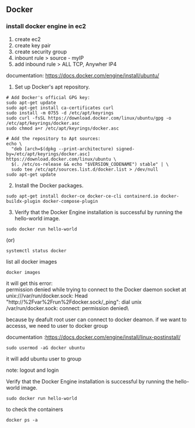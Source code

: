## Docker

### install docker engine in ec2
1. create ec2
2. create key pair
3. create security group
4. inbount rule > source - myIP
5. add inbound rule > ALL TCP, Anywher IP4

documentation: https://docs.docker.com/engine/install/ubuntu/

1. Set up Docker's apt repository.
```
# Add Docker's official GPG key:
sudo apt-get update
sudo apt-get install ca-certificates curl
sudo install -m 0755 -d /etc/apt/keyrings
sudo curl -fsSL https://download.docker.com/linux/ubuntu/gpg -o /etc/apt/keyrings/docker.asc
sudo chmod a+r /etc/apt/keyrings/docker.asc

# Add the repository to Apt sources:
echo \
  "deb [arch=$(dpkg --print-architecture) signed-by=/etc/apt/keyrings/docker.asc] https://download.docker.com/linux/ubuntu \
  $(. /etc/os-release && echo "$VERSION_CODENAME") stable" | \
  sudo tee /etc/apt/sources.list.d/docker.list > /dev/null
sudo apt-get update
```
2. Install the Docker packages.
```
sudo apt-get install docker-ce docker-ce-cli containerd.io docker-buildx-plugin docker-compose-plugin
```

3. Verify that the Docker Engine installation is successful by running the hello-world image.
```
sudo docker run hello-world
```

(or)

```
systemctl status docker
```

list all docker images
```
docker images
```
it will get this error:  
permission denied while trying to connect to the Docker daemon socket at unix:///var/run/docker.sock: Head "http://%2Fvar%2Frun%2Fdocker.sock/_ping": dial unix /var/run/docker.sock: connect: permission denied\

because by deafult root user can connect to docker deamon. if we want to accesss, we need to user to docker group

documentation :https://docs.docker.com/engine/install/linux-postinstall/

```
sudo usermod -aG docker ubuntu
```
it will add ubuntu user to group

note: logout and login

Verify that the Docker Engine installation is successful by running the hello-world image.
```
sudo docker run hello-world
```

to check the containers
```
docker ps -a
```



